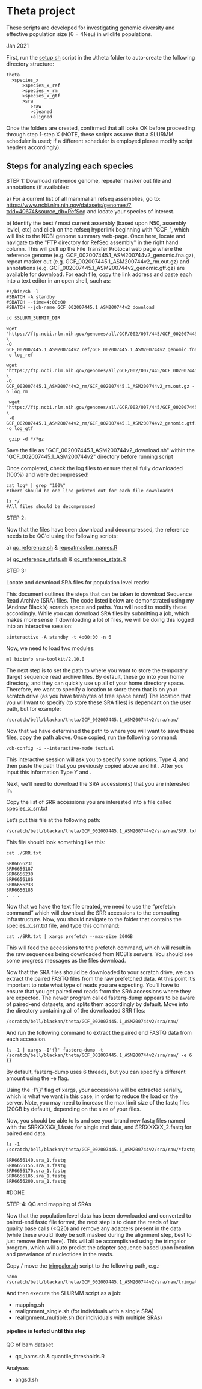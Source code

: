 # Theta project

These scripts are developed for investigating genomic diversity and effective population size (θ = 4Neμ) in wildlife populations.

Jan 2021

First, run the [setup.sh](./setup.sh) script in the ./theta folder to auto-create the following directory structure:
```
theta
  >species_x
      >species_x_ref
      >species_x_rm
      >species_x_gtf
      >sra
         >raw
         >cleaned
         >aligned
```
         
Once the folders are created, confirmed that all looks OK before proceeding through step 1-step X (NOTE, these scripts assume that a SLURMM scheduler is used; if a different scheduler is employed please modify script headers accordingly).

## Steps for analyzing each species

STEP 1: Download reference genome, repeater masker out file and annotations (if available):

a) For a current list of all mammalian refseq assemblies, go to: https://www.ncbi.nlm.nih.gov/datasets/genomes/?txid=40674&source_db=RefSeq
and locate your species of interest. 

b) Identify the best / most current assembly (based upon N50, assembly levlel, etc) and click on the refseq hyperlink beginning with "GCF_", which will link to the NCBI genome summary web-page. Once here, locate and navigate to the "FTP directory for RefSeq assembly" in the right hand column. This will pull up the File Transfer Protocal web page where the reference genome (e.g. GCF_002007445.1_ASM200744v2_genomic.fna.gz), repeat masker out (e.g. GCF_002007445.1_ASM200744v2_rm.out.gz) and annotations (e.g. GCF_002007445.1_ASM200744v2_genomic.gtf.gz) are available for download. For each file, copy the link address and paste each into a text editor in an open shell, such as:

```
#!/bin/sh -l
#SBATCH -A standby
#SBATCH --time=4:00:00
#SBATCH --job-name GCF_002007445.1_ASM200744v2_download

cd $SLURM_SUBMIT_DIR

wget "https://ftp.ncbi.nlm.nih.gov/genomes/all/GCF/002/007/445/GCF_002007445.1_ASM200744v2/GCF_002007445.1_ASM200744v2_genomic.fna.gz" \
-O GCF_002007445.1_ASM200744v2_ref/GCF_002007445.1_ASM200744v2_genomic.fna.gz -o log_ref 

wget "https://ftp.ncbi.nlm.nih.gov/genomes/all/GCF/002/007/445/GCF_002007445.1_ASM200744v2/GCF_002007445.1_ASM200744v2_rm.out.gz" \
-O GCF_002007445.1_ASM200744v2_rm/GCF_002007445.1_ASM200744v2_rm.out.gz -o log_rm

 wget "https://ftp.ncbi.nlm.nih.gov/genomes/all/GCF/002/007/445/GCF_002007445.1_ASM200744v2/GCF_002007445.1_ASM200744v2_genomic.gtf.gz" \
 -O GCF_002007445.1_ASM200744v2_rm/GCF_002007445.1_ASM200744v2_genomic.gtf.gz -o log_gtf
 
 gzip -d */*gz

```

Save the file as "GCF_002007445.1_ASM200744v2_download.sh" within the "GCF_002007445.1_ASM200744v2" directory before running script

Once completed, check the log files to ensure that all fully downloaded (100%) and were decompressed!

```
cat log* | grep "100%" 
#There should be one line printed out for each file downloaded

ls */
#All files should be decompressed
```

STEP 2:

Now that the files have been download and decompressed, the reference needs to be QC'd using the following scripts:

  a) [qc_reference.sh](./qc_reference.sh) & [repeatmasker_names.R](./repeatmasker_names.R)
  
  b) [qc_reference_stats.sh](./qc_reference_stats.sh) & [qc_reference_stats.R](./qc_reference_stats.R)


STEP 3:

Locate and download SRA files for population level reads:

This document outlines the steps that can be taken to download Sequence Read Archive (SRA) files. The code listed below are demonstrated using my (Andrew Black’s) scratch space and paths. You will need to modify these accordingly. 
While you can download SRA files by submitting a job, which makes more sense if downloading a lot of files, we will be doing this logged into an interactive session:
```
sinteractive -A standby -t 4:00:00 -n 6
```

Now, we need to load two modules:
```
ml bioinfo sra-toolkit/2.10.0
```
The next step is to set the path to where you want to store the temporary (large) sequence read archive files. By default, these go into your home directory, and they can quickly use up all of your home directory space. Therefore, we want to specify a location to store them that is on your scratch drive (as you have terabytes of free space here!)
The location that you will want to specify (to store these SRA files) is dependant on the user path, but for example:
```
/scratch/bell/blackan/theta/GCF_002007445.1_ASM200744v2/sra/raw/
```
Now that we have determined the path to where you will want to save these files, copy the path above. Once copied, run the following command: 
```
vdb-config -i --interactive-mode textual
```
This interactive session will ask you to specify some options. 
Type 4, and then paste the path that you previously copied above and hit <ENTER>.
After you input this information Type Y and <ENTER>.

Next, we’ll need to download the SRA accession(s) that you are interested in.

Copy the list of SRR accessions you are interested into a file called species_x_srr.txt 

Let’s put this file at the following path:
```
/scratch/bell/blackan/theta/GCF_002007445.1_ASM200744v2/sra/raw/SRR.txt
```
This file should look something like this:
```
cat ./SRR.txt

SRR6656231
SRR6656187
SRR6656230
SRR6656186
SRR6656233
SRR6656185
. . .
```
Now that we have the text file created, we need to use the “prefetch command” which will download the SRR accessions to the computing infrastructure. 
Now, you should navigate to the folder that contains the species_x_srr.txt  file, and type this command:
```
cat ./SRR.txt | xargs prefetch --max-size 200GB
```

This will feed the accessions to the prefetch command, which will result in the raw sequences being downloaded from NCBI’s servers. You should see some progress messages as the files download.
 
Now that the SRA files should be downloaded to your scratch drive, we can extract the paired FASTQ files from the raw prefetched data. At this point it’s important to note what type of reads you are expecting. You’ll have to ensure that you get paired end reads from the SRA accessions where they are expected. The newer program called fasterq-dump appears to be aware of paired-end datasets, and splits them accordingly by default. 
Move into the directory containing all of the downloaded SRR files:
```
/scratch/bell/blackan/theta/GCF_002007445.1_ASM200744v2/sra/raw/
```
And run the following command to extract the paired end FASTQ data from each accession. 

```
ls -1 | xargs -I'{}' fasterq-dump -t /scratch/bell/blackan/theta/GCF_002007445.1_ASM200744v2/sra/raw/ -e 6 {}
```

By default, fasterq-dump uses 6 threads, but you can specify a different amount using the -e flag.

Using the -I'{}' flag of xargs, your accessions will be extracted serially, which is what we want in this case, in order to reduce the load on the server.
Note, you may need to increase the max limit size of the fastq files (20GB by default), depending on the size of your files. 

Now, you should be able to ls and see your brand new fastq files named with the SRRXXXXX_1.fastq for single end data, and SRRXXXXX_2.fastq for paired end data. 
```
ls -1 /scratch/bell/blackan/theta/GCF_002007445.1_ASM200744v2/sra/raw/*fastq

SRR6656140.sra_1.fastq  
SRR6656155.sra_1.fastq  
SRR6656170.sra_1.fastq  
SRR6656185.sra_1.fastq  
SRR6656200.sra_1.fastq
```
#DONE

STEP-4: QC and mapping of SRAs

Now that the population level data has been downloaded and converted to paired-end fastq file format, the next step is to clean the reads of low quality base calls (<Q20) and remove any adapters present in the data (while these would likely be soft masked during the alignment step, best to just remove them here). This will all be accomplished using the trimgalor program, which will auto predict the adapter sequence based upon location and prevelance of nucleotides in the reads.

Copy / move the [trimgalor.sh](./trimgalore.sh) script to the following path, e.g.:
```
nano /scratch/bell/blackan/theta/GCF_002007445.1_ASM200744v2/sra/raw/trimgalore.sh
```
And then execute the SLURMM script as a job:



- mapping.sh
- realignment_single.sh (for individuals with a single SRA)
- realignment_multiple.sh (for individuals with multiple SRAs)

#### pipeline is tested until this step ####
QC of bam dataset
- qc_bams.sh & quantile_thresholds.R



Analyses
- angsd.sh



